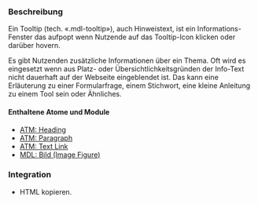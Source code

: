 ### Beschreibung
Ein Tooltip (tech. «.mdl-tooltip»), auch Hinweistext, ist ein Informations-Fenster das aufpopt wenn Nutzende auf das Tooltip-Icon klicken oder darüber hovern. 

Es gibt Nutzenden zusätzliche Informationen über ein Thema. Oft wird es eingesetzt wenn aus Platz- oder Übersichtlichkeitsgründen der Info-Text nicht dauerhaft auf der Webseite eingeblendet ist. Das kann eine Erläuterung zu einer Formularfrage, einem Stichwort, eine kleine Anleitung zu einem Tool sein oder Ähnliches. 

#### Enthaltene Atome und Module
* <a href="../../atoms/headings/headings.html">ATM: Heading</a>
* <a href="../../atoms/paragraph/paragraph.html">ATM: Paragraph</a>
* <a href="../../atoms/text_link/text_link.html">ATM: Text Link</a>
* <a href="../image_figure/image_figure.html">MDL: Bild (Image Figure)</a>


### Integration

* HTML kopieren.
